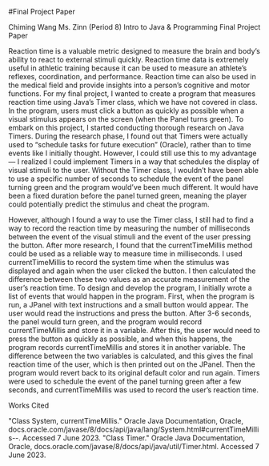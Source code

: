 #Final Project Paper

Chiming Wang
Ms. Zinn (Period 8)
Intro to Java & Programming
Final Project Paper

Reaction time is a valuable metric designed to measure the brain and body’s ability to
react to external stimuli quickly. Reaction time data is extremely useful in athletic training
because it can be used to measure an athlete’s reflexes, coordination, and performance. Reaction
time can also be used in the medical field and provide insights into a person’s cognitive and
motor functions. For my final project, I wanted to create a program that measures reaction time
using Java’s Timer class, which we have not covered in class. In the program, users must click a
button as quickly as possible when a visual stimulus appears on the screen (when the Panel turns
green).
To embark on this project, I started conducting thorough research on Java Timers. During
the research phase, I found out that Timers were actually used to “schedule tasks for future
execution” (Oracle), rather than to time events like I initially thought. However, I could still use
this to my advantage — I realized I could implement Timers in a way that schedules the display
of visual stimuli to the user. Without the Timer class, I wouldn’t have been able to use a specific
number of seconds to schedule the event of the panel turning green and the program would’ve
been much different. It would have been a fixed duration before the panel turned green, meaning
the player could potentially predict the stimulus and cheat the program.

However, although I found a way to use the Timer class, I still had to find a way to record
the reaction time by measuring the number of milliseconds between the event of the visual
stimuli and the event of the user pressing the button. After more research, I found that the
currentTimeMillis method could be used as a reliable way to measure time in milliseconds. I
used currentTimeMillis to record the system time when the stimulus was displayed and again
when the user clicked the button. I then calculated the difference between these two values as an
accurate measurement of the user’s reaction time.
To design and develop the program, I initially wrote a list of events that would happen in
the program. First, when the program is run, a JPanel with text instructions and a small button
would appear. The user would read the instructions and press the button. After 3-6 seconds, the
panel would turn green, and the program would record currentTimeMillis and store it in a
variable. After this, the user would need to press the button as quickly as possible, and when this
happens, the program records currentTimeMillis and stores it in another variable. The difference
between the two variables is calculated, and this gives the final reaction time of the user, which is
then printed out on the JPanel. Then the program would revert back to its original default color
and run again. Timers were used to schedule the event of the panel turning green after a few
seconds, and currentTimeMillis was used to record the user’s reaction time.

Works Cited

"Class System, currentTimeMillis." Oracle Java Documentation, Oracle,
docs.oracle.com/javase/8/docs/api/java/lang/System.html#currentTimeMillis--. Accessed
7 June 2023.
"Class Timer." Oracle Java Documentation, Oracle,
docs.oracle.com/javase/8/docs/api/java/util/Timer.html. Accessed 7 June 2023.
